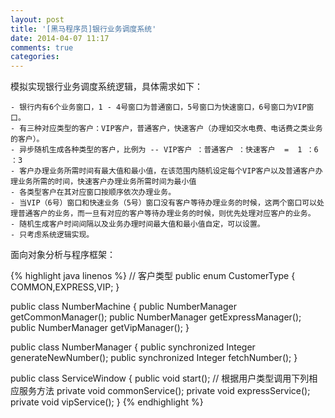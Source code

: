 ```yaml
---
layout: post
title: '[黑马程序员]银行业务调度系统'
date: 2014-04-07 11:17
comments: true
categories: 
---
```

模拟实现银行业务调度系统逻辑，具体需求如下：

    - 银行内有6个业务窗口，1 - 4号窗口为普通窗口，5号窗口为快速窗口，6号窗口为VIP窗口。
    - 有三种对应类型的客户：VIP客户，普通客户，快速客户（办理如交水电费、电话费之类业务的客户）。
    - 异步随机生成各种类型的客户，比例为 -- VIP客户 ：普通客户 ：快速客户  =  1 ：6 ：3
    - 客户办理业务所需时间有最大值和最小值，在该范围内随机设定每个VIP客户以及普通客户办理业务所需的时间，快速客户办理业务所需时间为最小值
    - 各类型客户在其对应窗口按顺序依次办理业务。
    - 当VIP（6号）窗口和快速业务（5号）窗口没有客户等待办理业务的时候，这两个窗口可以处理普通客户的业务，而一旦有对应的客户等待办理业务的时候，则优先处理对应客户的业务。
    - 随机生成客户时间间隔以及业务办理时间最大值和最小值自定，可以设置。
    - 只考虑系统逻辑实现。

面向对象分析与程序框架：

{% highlight java linenos %}
// 客户类型
public enum CustomerType {
    COMMON,EXPRESS,VIP;
}

public class NumberMachine {
    public NumberManager getCommonManager();
    public NumberManager getExpressManager();
    public NumberManager getVipManager();
}

public class NumberManager {
    public synchronized Integer generateNewNumber();
	  public synchronized Integer fetchNumber();
}

public class ServiceWindow {
    public void start(); // 根据用户类型调用下列相应服务方法
    private void commonService();
    private void expressService();
    private void vipService();
}
{% endhighlight %}

